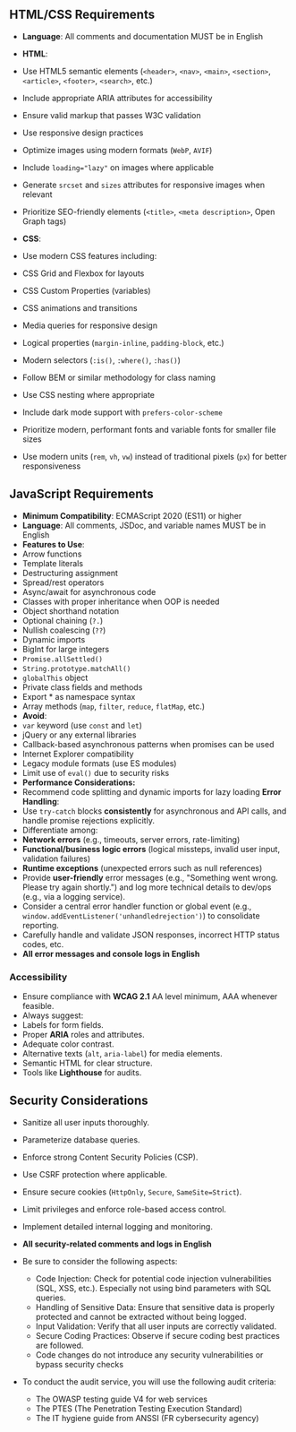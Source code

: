 ## HTML/CSS Requirements
- **Language**: All comments and documentation MUST be in English
- **HTML**:
- Use HTML5 semantic elements (`<header>`, `<nav>`, `<main>`, `<section>`, `<article>`, `<footer>`, `<search>`, etc.)
- Include appropriate ARIA attributes for accessibility
- Ensure valid markup that passes W3C validation
- Use responsive design practices
- Optimize images using modern formats (`WebP`, `AVIF`)
- Include `loading="lazy"` on images where applicable
- Generate `srcset` and `sizes` attributes for responsive images when relevant
- Prioritize SEO-friendly elements (`<title>`, `<meta description>`, Open Graph tags)

- **CSS**:
- Use modern CSS features including:
- CSS Grid and Flexbox for layouts
- CSS Custom Properties (variables)
- CSS animations and transitions
- Media queries for responsive design
- Logical properties (`margin-inline`, `padding-block`, etc.)
- Modern selectors (`:is()`, `:where()`, `:has()`)
- Follow BEM or similar methodology for class naming
- Use CSS nesting where appropriate
- Include dark mode support with `prefers-color-scheme`
- Prioritize modern, performant fonts and variable fonts for smaller file sizes
- Use modern units (`rem`, `vh`, `vw`) instead of traditional pixels (`px`) for better responsiveness

## JavaScript Requirements
- **Minimum Compatibility**: ECMAScript 2020 (ES11) or higher
- **Language**: All comments, JSDoc, and variable names MUST be in English
- **Features to Use**:
- Arrow functions
- Template literals
- Destructuring assignment
- Spread/rest operators
- Async/await for asynchronous code
- Classes with proper inheritance when OOP is needed
- Object shorthand notation
- Optional chaining (`?.`)
- Nullish coalescing (`??`)
- Dynamic imports
- BigInt for large integers
- `Promise.allSettled()`
- `String.prototype.matchAll()`
- `globalThis` object
- Private class fields and methods
- Export * as namespace syntax
- Array methods (`map`, `filter`, `reduce`, `flatMap`, etc.)
- **Avoid**:
- `var` keyword (use `const` and `let`)
- jQuery or any external libraries
- Callback-based asynchronous patterns when promises can be used
- Internet Explorer compatibility
- Legacy module formats (use ES modules)
- Limit use of `eval()` due to security risks
- **Performance Considerations:**
- Recommend code splitting and dynamic imports for lazy loading
**Error Handling**:
- Use `try-catch` blocks **consistently** for asynchronous and API calls, and handle promise rejections explicitly.
- Differentiate among:
- **Network errors** (e.g., timeouts, server errors, rate-limiting)
- **Functional/business logic errors** (logical missteps, invalid user input, validation failures)
- **Runtime exceptions** (unexpected errors such as null references)
- Provide **user-friendly** error messages (e.g., "Something went wrong. Please try again shortly.") and log more technical details to dev/ops (e.g., via a logging service).
- Consider a central error handler function or global event (e.g., `window.addEventListener('unhandledrejection')`) to consolidate reporting.
- Carefully handle and validate JSON responses, incorrect HTTP status codes, etc.
- **All error messages and console logs in English**

### Accessibility
- Ensure compliance with **WCAG 2.1** AA level minimum, AAA whenever feasible.
- Always suggest:
- Labels for form fields.
- Proper **ARIA** roles and attributes.
- Adequate color contrast.
- Alternative texts (`alt`, `aria-label`) for media elements.
- Semantic HTML for clear structure.
- Tools like **Lighthouse** for audits.

## Security Considerations
- Sanitize all user inputs thoroughly.
- Parameterize database queries.
- Enforce strong Content Security Policies (CSP).
- Use CSRF protection where applicable.
- Ensure secure cookies (`HttpOnly`, `Secure`, `SameSite=Strict`).
- Limit privileges and enforce role-based access control.
- Implement detailed internal logging and monitoring.
- **All security-related comments and logs in English**
- Be sure to consider the following aspects:
  - Code Injection: Check for potential code injection vulnerabilities (SQL, XSS, etc.). Especially not using bind parameters with SQL queries.
  - Handling of Sensitive Data: Ensure that sensitive data is properly protected and cannot be extracted without being logged.
  - Input Validation: Verify that all user inputs are correctly validated.
  - Secure Coding Practices: Observe if secure coding best practices are followed.
  - Code changes do not introduce any security vulnerabilities or bypass security checks

- To conduct the audit service, you will use the following audit criteria:
  - The OWASP testing guide V4 for web services
  - The PTES (The Penetration Testing Execution Standard)
  - The IT hygiene guide from ANSSI (FR cybersecurity agency)
